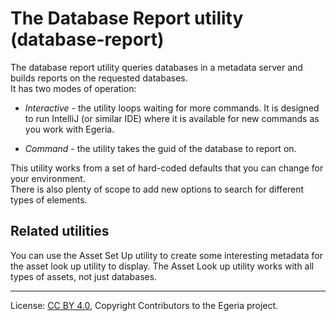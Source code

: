 <!-- SPDX-License-Identifier: CC-BY-4.0 -->
<!-- Copyright Contributors to the Egeria project. -->


# The Database Report utility (database-report)

The database report utility queries databases in a metadata server and builds reports on the requested databases.  
It has two modes of operation:

* *Interactive* - the utility loops waiting for more commands.  It is designed to run
  IntelliJ (or similar IDE) where it is available for new commands as you work with Egeria.
  
* *Command* - the utility takes the guid of the database to report on.

This utility works from a set of hard-coded defaults that you can change for your environment.  
There is also plenty of scope to add new options to search for different types of elements.

## Related utilities

You can use the Asset Set Up utility to create some interesting metadata for
the asset look up utility to display.  The Asset Look up utility works with all types of assets, not just databases.

----
License: [CC BY 4.0](https://creativecommons.org/licenses/by/4.0/),
Copyright Contributors to the Egeria project.